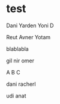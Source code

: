 # test

Dani
Yarden
Yoni
D

Reut
Avner
Yotam

blablabla


gil
nir
omer


A
B
C




dani
racherl


udi
anat
